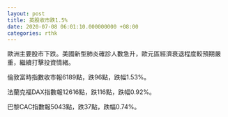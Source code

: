 ```yaml
---
layout: post
title: 英股收市跌1.5%
date: 2020-07-08 06:01:10.000000000 +08:00
categories: rthk
---
```


歐洲主要股市下跌。美國新型肺炎確診人數急升，歐元區經濟衰退程度較預期嚴重，繼續打擊投資情緒。

倫敦富時指數收市報6189點，跌96點，跌幅1.53%。

法蘭克福DAX指數報12616點，跌116點，跌幅0.92%。

巴黎CAC指數報5043點，跌37點，跌幅0.74%。
